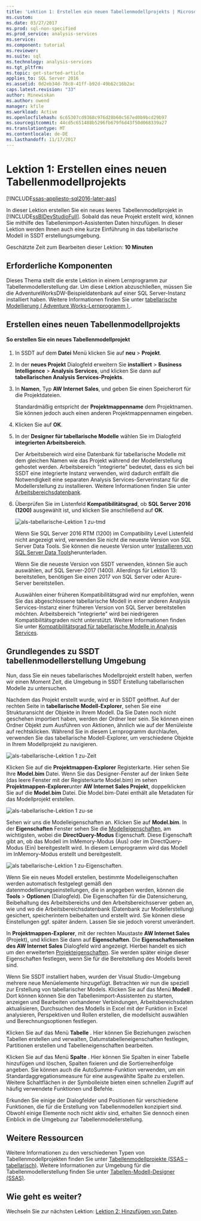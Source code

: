 ```yaml
---
title: 'Lektion 1: Erstellen ein neuen Tabellenmodellprojekts | Microsoft Docs'
ms.custom: 
ms.date: 03/27/2017
ms.prod: sql-non-specified
ms.prod_service: analysis-services
ms.service: 
ms.component: tutorial
ms.reviewer: 
ms.suite: sql
ms.technology: analysis-services
ms.tgt_pltfrm: 
ms.topic: get-started-article
applies_to: SQL Server 2016
ms.assetid: 0d2eb34d-78c8-41ff-b92d-49b62c16b2ac
caps.latest.revision: "33"
author: Minewiskan
ms.author: owend
manager: kfile
ms.workload: Active
ms.openlocfilehash: 6c65307cd9368c976d28b60c567ed0b9bcd29b97
ms.sourcegitcommit: 44cd5c651488b5296fb679f6d43f50d068339a27
ms.translationtype: MT
ms.contentlocale: de-DE
ms.lasthandoff: 11/17/2017
---
```

# <a name="lesson-1-create-a-new-tabular-model-project"></a>Lektion 1: Erstellen eines neuen Tabellenmodellprojekts
[!INCLUDE[ssas-appliesto-sql2016-later-aas](../includes/ssas-appliesto-sql2016-later-aas.md)]

In dieser Lektion erstellen Sie ein neues leeres Tabellenmodellprojekt in [!INCLUDE[ssBIDevStudioFull](../includes/ssbidevstudiofull-md.md)]. Sobald das neue Projekt erstellt wird, können Sie mithilfe des Tabellenimport-Assistenten Daten hinzufügen. In dieser Lektion werden Ihnen auch eine kurze Einführung in das tabellarische Modell in SSDT erstellungsumgebung.  
  
Geschätzte Zeit zum Bearbeiten dieser Lektion: **10 Minuten**  
  
## <a name="prerequisites"></a>Erforderliche Komponenten  
Dieses Thema stellt die erste Lektion in einem Lernprogramm zur Tabellenmodellerstellung dar. Um diese Lektion abzuschließen, müssen Sie die AdventureWorksDW-Beispieldatenbank auf einer SQL Server-Instanz installiert haben. Weitere Informationen finden Sie unter [tabellarische Modellierung &#40; Adventure Works-Lernprogramm &#41; ](../analysis-services/tabular-modeling-adventure-works-tutorial.md).  
  
## <a name="create-a-new-tabular-model-project"></a>Erstellen eines neuen Tabellenmodellprojekts  
  
#### <a name="to-create-a-new-tabular-model-project"></a>So erstellen Sie ein neues Tabellenmodellprojekt  
  
1.  In SSDT auf dem **Datei** Menü klicken Sie auf **neu** > **Projekt**.  
  
2.  In der **neues Projekt** Dialogfeld erweitern Sie **installiert** > **Business Intelligence** > **Analysis Services**, und klicken Sie dann auf **tabellarischen Analysis Services-Projekts**.  
  
3.  In **Namen**, Typ **AW Internet Sales**, und geben Sie einen Speicherort für die Projektdateien.  
  
    Standardmäßig entspricht der **Projektmappenname** dem Projektnamen. Sie können jedoch auch einen anderen Projektmappennamen eingeben.  
  
4.  Klicken Sie auf **OK**.  
  
5.  In der **Designer für tabellarische Modelle** wählen Sie im Dialogfeld **integrierten Arbeitsbereich**.  
  
    Der Arbeitsbereich wird eine Datenbank für tabellarische Modelle mit dem gleichen Namen wie das Projekt während der Modellerstellung gehostet werden. Arbeitsbereich "integrierte" bedeutet, dass es sich bei SSDT eine integrierte Instanz verwenden, wird dadurch entfällt die Notwendigkeit eine separaten Analysis Services-Serverinstanz für die Modellerstellung zu installieren. Weitere Informationen finden Sie unter [Arbeitsbereichsdatenbank](../analysis-services/tabular-models/workspace-database-ssas-tabular.md).
      
6.  Überprüfen Sie im Listenfeld **Kompatibilitätsgrad**, ob **SQL Server 2016 (1200)** ausgewählt ist, und klicken Sie anschließend auf **OK**.   
 
    ![als-tabellarische-Lektion 1 zu-tmd](../analysis-services/media/as-tabular-lesson1-tmd.png)
      
    Wenn Sie SQL Server 2016 RTM (1200) im Compatibility Level Listenfeld nicht angezeigt wird, verwenden Sie nicht die neueste Version von SQL Server Data Tools. Sie können die neueste Version unter [Installieren von SQL Server Data Tools](https://docs.microsoft.com/sql/ssdt/download-sql-server-data-tools-ssdt)herunterladen.  

    Wenn Sie die neueste Version von SSDT verwenden, können Sie auch auswählen, auf SQL Server-2017 (1400). Allerdings für Lektion 13: bereitstellen, benötigen Sie einen 2017 von SQL Server oder Azure-Server bereitstellen.
      
    Auswählen einer früheren Kompatibilitätsgrad wird nur empfohlen, wenn Sie das abgeschlossene tabellarische Modell in einer anderen Analysis Services-Instanz einer früheren Version von SQL Server bereitstellen möchten. Arbeitsbereich "integrierte" wird bei niedrigeren Kompatibilitätsgraden nicht unterstützt. Weitere Informationen finden Sie unter [Kompatibilitätsgrad für tabellarische Modelle in Analysis Services](../analysis-services/tabular-models/compatibility-level-for-tabular-models-in-analysis-services.md).   
  
## <a name="understanding-the-ssdt-tabular-model-authoring-environment"></a>Grundlegendes zu SSDT tabellenmodellerstellung Umgebung  
Nun, dass Sie ein neues tabellarisches Modellprojekt erstellt haben, werfen wir einen Moment Zeit, die Umgebung in SSDT Erstellung tabellarischen Modelle zu untersuchen.  
  
Nachdem das Projekt erstellt wurde, wird er in SSDT geöffnet. Auf der rechten Seite in **tabellarische Modell-Explorer**, sehen Sie eine Strukturansicht der Objekte in Ihrem Modell. Da Sie Daten noch nicht geschehen importiert haben, werden der Ordner leer sein. Sie können einen Ordner Objekt zum Ausführen von Aktionen, ähnlich wie auf der Menüleiste auf rechtsklicken. Während Sie in diesem Lernprogramm durchlaufen, verwenden Sie das tabellarische Modell-Explorer, um verschiedene Objekte in Ihrem Modellprojekt zu navigieren.

![als-tabellarische-Lektion 1 zu-Zeit](../analysis-services/media/as-tabular-lesson1-tme.png)

Klicken Sie auf die **Projektmappen-Explorer** Registerkarte. Hier sehen Sie Ihre **Model.bim** Datei. Wenn Sie das Designer-Fenster auf der linken Seite (das leere Fenster mit der Registerkarte Model.bim) im sehen **Projektmappen-Explorer**unter **AW Internet Sales Projekt**, doppelklicken Sie auf die **Model.bim** Datei. Die Model.bim-Datei enthält alle Metadaten für das Modellprojekt erstellen. 

![als-tabellarische-Lektion 1 zu-se](../analysis-services/media/as-tabular-lesson1-se.png)
  
Sehen wir uns die Modelleigenschaften an. Klicken Sie auf **Model.bim**. In der **Eigenschaften** Fenster sehen Sie die [Modelleigenschaften](../analysis-services/tabular-models/model-properties-ssas-tabular.md), am wichtigsten, wobei die **DirectQuery-Modus** Eigenschaft. Diese Eigenschaft gibt an, ob das Modell im InMemory-Modus (Aus) oder im DirectQuery-Modus (Ein) bereitgestellt wird. In diesem Lernprogramm wird das Modell im InMemory-Modus erstellt und bereitgestellt.

![als tabellarische-Lektion 1 zu-Eigenschaften.](../analysis-services/media/as-tabular-lesson1-properties.png)
  
Wenn Sie ein neues Modell erstellen, bestimmte Modelleigenschaften werden automatisch festgelegt gemäß den datenmodellierungseinstellungen, die in angegeben werden, können die **Tools** > **Optionen** (Dialogfeld). Die Eigenschaften für die Datensicherung, Beibehaltung des Arbeitsbereichs und den Arbeitsbereichsserver geben an, wie und wo die Arbeitsbereichsdatenbank (Datenbank zur Modellerstellung) gesichert, speicherintern beibehalten und erstellt wird. Sie können diese Einstellungen ggf. später ändern. Lassen Sie sie jedoch vorerst unverändert.  

In **Projektmappen-Explorer**, mit der rechten Maustaste **AW Internet Sales** (Projekt), und klicken Sie dann auf **Eigenschaften**. Die **Eigenschaftenseiten des AW Internet Sales** Dialogfeld wird angezeigt. Hierbei handelt es sich um den erweiterten [Projekteigenschaften](../analysis-services/tabular-models/project-properties-ssas-tabular.md). Sie werden später einige dieser Eigenschaften festlegen, wenn Sie für die Bereitstellung des Modells bereit sind.  
  
Wenn Sie SSDT installiert haben, wurden der Visual Studio-Umgebung mehrere neue Menüelemente hinzugefügt. Betrachten wir nun die speziell zur Erstellung von tabellarischer Models. Klicken Sie auf das Menü **Modell** . Dort können können Sie den Tabellenimport-Assistenten zu starten, anzeigen und Bearbeiten vorhandener Verbindungen, Arbeitsbereichsdaten aktualisieren, Durchsuchen des Modells in Excel mit der Funktion in Excel analysieren, Perspektiven und Rollen erstellen, die modellsicht auswählen und Berechnungsoptionen festlegen.  
  
Klicken Sie auf das Menü **Tabelle** . Hier können Sie Beziehungen zwischen Tabellen erstellen und verwalten, Datumstabelleneigenschaften festlegen, Partitionen erstellen und Tabelleneigenschaften bearbeiten.  
  
Klicken Sie auf das Menü **Spalte** . Hier können Sie Spalten in einer Tabelle hinzufügen und löschen, Spalten fixieren und die Sortierreihenfolge angeben. Sie können auch die AutoSumme-Funktion verwenden, um ein Standardaggregationsmeasure für eine ausgewählte Spalte zu erstellen. Weitere Schaltflächen in der Symbolleiste bieten einen schnellen Zugriff auf häufig verwendete Funktionen und Befehle.  
  
Erkunden Sie einige der Dialogfelder und Positionen für verschiedene Funktionen, die für die Erstellung von Tabellenmodellen konzipiert sind. Obwohl einige Elemente noch nicht aktiv sind, erhalten Sie dennoch einen Einblick in die Umgebung zur Tabellenmodellerstellung.  


## <a name="additional-resources"></a>Weitere Ressourcen
Weitere Informationen zu den verschiedenen Typen von Tabellenmodellprojekten finden Sie unter [Tabellenmodellprojekte &#40;SSAS – tabellarisch&#41;](../analysis-services/tabular-models/tabular-model-projects-ssas-tabular.md). Weitere Informationen zur Umgebung für die Tabellenmodellerstellung finden Sie unter [Tabellen-Modell-Designer &#40;SSAS&#41;](../analysis-services/tabular-models/tabular-model-designer-ssas.md).  
  

## <a name="whats-next"></a>Wie geht es weiter?
Wechseln Sie zur nächsten Lektion: [Lektion 2: Hinzufügen von Daten](../analysis-services/lesson-2-add-data.md).

  
  
  
